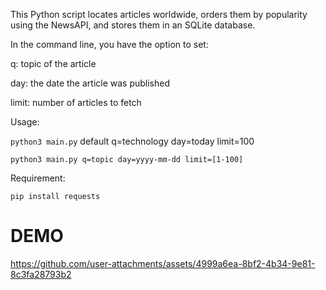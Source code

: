 This Python script locates articles worldwide, orders them by popularity using the NewsAPI, and stores them in an SQLite database.

In the command line, you have the option to set:

q: topic of the article

day: the date the article was published

limit: number of articles to fetch


Usage:

`python3 main.py` default q=technology day=today limit=100

`python3 main.py q=topic day=yyyy-mm-dd limit=[1-100]`

Requirement:

```pip install requests```


# DEMO

https://github.com/user-attachments/assets/4999a6ea-8bf2-4b34-9e81-8c3fa28793b2

